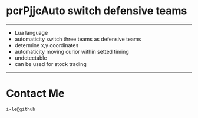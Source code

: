 # pcrPjjcAuto switch defensive teams
---
- Lua language  
- automaticity switch three teams as defensive teams
- determine x,y coordinates
- automaticity moving curior within setted timing
- undetectable
- can be used for stock trading
---
# Contact Me
`i-le@github`
